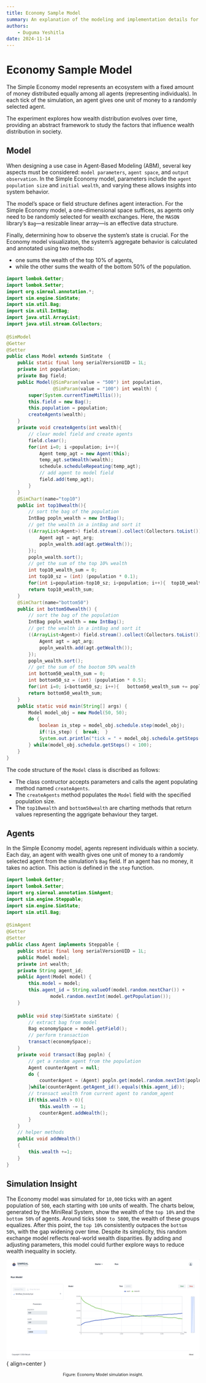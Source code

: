 ```yaml
---
title: Economy Sample Model
summary: An explanation of the modeling and implementation details for the Economy Model.
authors:
    - Duguma Yeshitla
date: 2024-11-14
---
```


# Economy Sample Model
The Simple Economy model represents an ecosystem with a fixed amount of money 
distributed equally among all agents (representing individuals). In each tick of 
the simulation, an agent gives one unit of money to a randomly selected agent. 

The experiment explores how wealth distribution evolves over time, providing an 
abstract framework to study the factors that influence wealth distribution in society.

## Model
When designing a use case in Agent-Based Modeling (ABM), several key aspects must be 
considered: `model parameters`, `agent space`, and `output observation`. In the Simple Economy model, 
parameters include the `agent population size` and `initial wealth`, and varying these allows 
insights into system behavior.

The model’s space or field structure defines agent interaction. For the Simple Economy model, 
a one-dimensional space suffices, as agents only need to be randomly selected for wealth exchanges. 
Here, the `MASON` library’s `Bag`—a resizable linear array—is an effective data structure.

Finally, determining how to observe the system’s state is crucial. For the Economy model visualizaton, 
the system’s aggregate behavior is calculated and annotated using two methods: 

* one sums the wealth of the top 10% of agents, 
* while the other sums the wealth of the bottom 50% of the population.

```java title="Model.java"
import lombok.Getter;
import lombok.Setter;
import org.simreal.annotation.*;
import sim.engine.SimState;
import sim.util.Bag;
import sim.util.IntBag;
import java.util.ArrayList;
import java.util.stream.Collectors;

@SimModel
@Getter
@Setter
public class Model extends SimState  {
	public static final long serialVersionUID = 1L;
	private int population;
	private Bag field;
	public Model(@SimParam(value = "500") int population,
				 @SimParam(value = "100") int wealth) {
		super(System.currentTimeMillis());
		this.field = new Bag();
		this.population = population;
		createAgents(wealth);
	}
	private void createAgents(int wealth){
		// clear model field and create agents
		field.clear();
		for(int i=0; i <population; i++){
			Agent temp_agt = new Agent(this);
			temp_agt.setWealth(wealth);
			schedule.scheduleRepeating(temp_agt);
			// add agent to model field
			field.add(temp_agt);
		}
	}
	@SimChart(name="top10")
	public int top10wealth(){
		// sort the bag of the population
		IntBag popln_wealth = new IntBag();
		// get the wealth in a intBag and sort it
		((ArrayList<Agent>) field.stream().collect(Collectors.toList())).forEach((agt_arg) -> {
			Agent agt = agt_arg;
			popln_wealth.add(agt.getWealth());
		});
		popln_wealth.sort();
		// get the sum of the top 10% wealth
		int top10_wealth_sum = 0;
		int top10_sz = (int) (population * 0.1);
		for(int i=population-top10_sz; i<population; i++){	top10_wealth_sum += popln_wealth.get(i);  }
		return top10_wealth_sum;
	}
	@SimChart(name="bottom50")
	public int bottom50wealth()	{
		// sort the bag of the population
		IntBag popln_wealth = new IntBag();
		// get the wealth in a intBag and sort it
		((ArrayList<Agent>) field.stream().collect(Collectors.toList())).forEach((agt_arg) -> {
			Agent agt = agt_arg;
			popln_wealth.add(agt.getWealth());
		});
		popln_wealth.sort();
		// get the sum of the bootom 50% wealth
		int bottom50_wealth_sum = 0;
		int bottom50_sz = (int) (population * 0.5);
		for(int i=0; i<bottom50_sz; i++){	bottom50_wealth_sum += popln_wealth.get(i);	 }
		return bottom50_wealth_sum;
	}
	public static void main(String[] args) {
		Model model_obj = new Model(50, 50);
		do {
			boolean is_step = model_obj.schedule.step(model_obj);
			if(!is_step) {	break;	}
			System.out.println("tick = " + model_obj.schedule.getSteps());
		} while(model_obj.schedule.getSteps() < 100);
	}
}
```
The code structure of the `Model` class is discribed as follows:

* The class contructor accepts parameters and calls the agent populating method named
`createAgents`.
* The `createAgents` method populates the `Model` field with the specified population size.
* The `top10wealth` and `bottom50wealth` are charting methods that return values 
representing the aggrigate behaviour they target.

## Agents
In the Simple Economy model, agents represent individuals within a society. Each day, 
an agent with wealth gives one unit of money to a randomly selected agent from the 
simulation’s `Bag` field. If an agent has no money, it takes no action. This action is
defined in the `step` function.

```java title="Agent.java"
import lombok.Getter;
import lombok.Setter;
import org.simreal.annotation.SimAgent;
import sim.engine.Steppable;
import sim.engine.SimState;
import sim.util.Bag;

@SimAgent
@Getter
@Setter
public class Agent implements Steppable {
	public static final long serialVersionUID = 1L;
	public Model model;
	private int wealth;
	private String agent_id;
	public Agent(Model model) {
		this.model = model;
		this.agent_id = String.valueOf(model.random.nextChar()) +
				model.random.nextInt(model.getPopulation());
	}

	public void step(SimState simState) {
		// extract bag from model
		Bag economySpace = model.getField();
		// perform transaction
		transact(economySpace);
	}
	private void transact(Bag popln) {
		// get a random agent from the population
		Agent counterAgent = null;
		do {
			counterAgent = (Agent) popln.get(model.random.nextInt(popln.size()));
		}while(counterAgent.getAgent_id().equals(this.agent_id));
		// transact wealth from current agent to random_agent
		if(this.wealth > 0){
			this.wealth -= 1;
			counterAgent.addWealth();
		}
	}
	// helper methods
	public void addWealth()
	{
		this.wealth +=1;
	}
}
```

## Simulation Insight
The Economy model was simulated for `10,000` ticks with an agent population of `500`, 
each starting with `100` units of wealth. The charts below, generated by the MiniReal 
System, show the wealth of the `top 10%` and the `bottom 50%` of agents. Around ticks 
`5600 to 5800`, the wealth of these groups equalizes. After this point, the `top 10%` 
consistently outpaces the `bottom 50%`, with the gap widening over time. Despite its 
simplicity, this random exchange model reflects real-world wealth disparities. By 
adding and adjusting parameters, this model could further explore ways to reduce 
wealth inequality in society.

![Economy model simulation insight](../imgs/economy_10k_sim_result.png){ align=center }
<p style="text-align: center; font-size: 0.75em;">
    Figure: Economy Model simulation insight.
</p>
